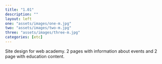 ```yaml
---
title: "1.01"
description: ""
layout: left
one: "assets/images/one-m.jpg"
two: "assets/images/two-m.jpg"
three: "assets/images/three-m.jpg"
categories: [etc]
---
```

Site design for web academy. 2 pages with information about events and 2 page with education content.